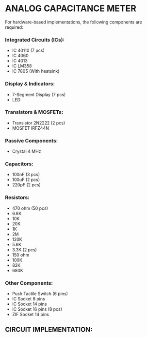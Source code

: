 # ANALOG CAPACITANCE METER

For hardware-based implementations, the following components are required:

### Integrated Circuits (ICs):
- IC 40110 (7 pcs)
- IC 4060
- IC 4013
- IC LM358
- IC 7805 (With heatsink) 

### Display & Indicators:
- 7-Segment Display (7 pcs)
- LED

### Transistors & MOSFETs:
- Transistor 2N2222 (2 pcs)
- MOSFET IRFZ44N

### Passive Components:
- Crystal 4 MHz

### Capacitors:
- 100nF (3 pcs)
- 100uF (2 pcs)
- 220pF (2 pcs)

### Resistors:
- 470 ohm (50 pcs)
- 6.8K
- 10K
- 20K
- 1K
- 2M
- 120K
- 5.6K
- 3.3K (2 pcs)
- 150 ohm
- 100K
- 82K
- 680K

### Other Components:
- Push Tactile Switch (6 pins)
- IC Socket 8 pins
- IC Socket 14 pins
- IC Socket 16 pins (8 pcs)
- ZIF Socket 14 pins


## CIRCUIT IMPLEMENTATION:

